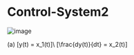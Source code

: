 # Control-System2

![image](https://github.com/kangjunhyeong/Control-System2/assets/144297425/8f267e3b-914d-4cf6-a368-44924af004a9)  

(a) \[y(t) = x_1(t)]\ \[\frac{dy(t)}{dt} = x_2(t)\]

